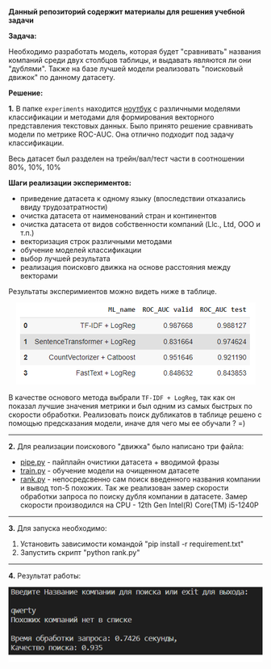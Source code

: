 **Данный репозиторий содержит материалы для решения учебной задачи**


**Задача:**


Необходимо разработать модель, которая будет "сравнивать" названия компаний среди двух столбцов таблицы, и выдавать являются ли они "дублями". Также на базе лучшей модели реализовать "поисковый движок" по данному датасету.


**Решение:**

**1.** В папке `experiments` находится [ноутбук](./experiments/DL-case2_v2.1.ipynb) с различными моделями классификации и методами для формирования векторного представления текстовых данных. Было принято решение сравнивать модели по метрике ROC-AUC. Она отлично подходит под задачу классификации. 

Весь датасет был разделен на трейн/вал/тест части в соотношении 80%, 10%, 10%

**Шаги реализации экспериментов:**

* приведение датасета к одному языку (впоследствии отказались ввиду трудозатратности)
* очистка датасета от наименований стран и континентов
* очистка датасета от видов собственности компаний (Llc., Ltd, ООО и т.п.)
* векторизация строк различными методами
* обучение моделей классификации
* выбор лучшей результата
* реализация поисковго движка на основе расстояния между векторами

Результаты эксперимиентов можно видеть ниже в таблице.

<p align="center"><img src="./saves/models.png"\></p>

В качестве основого метода выбрали `TF-IDF + LogReg`, так как он показал лучшие значения метрики и был одним из самых быстрых по скорости обработки. Реализовать поиск дубликатов в таблице решено с помощью предсказания модели, иначе для чего мы ее обучали ? =)

---

**2.** Для реализации поискового "движка" было написано три файла:

* [pipe.py](./pipe.py) - пайплайн очистики датасета + вводимой фразы
* [train.py](./train.py) - обучение модели на очищенном датасете
* [rank.py](./rank.py) - непосредсвенно сам поиск введенного названия компании и вывод топ-5 похожих. Так же реализован замер скорости обработки запроса по поиску дубля компании в датасете. Замер скорости производился на CPU - 12th Gen Intel(R) Core(TM) i5-1240P

---

**3.** Для запуска необходимо:

1) Установить зависимости командой "pip install -r requirement.txt"
2) Запустить скрипт "python rank.py"

---

**4.** Результат работы:

<p align="center"><img src="./saves/result.png"\></p>

